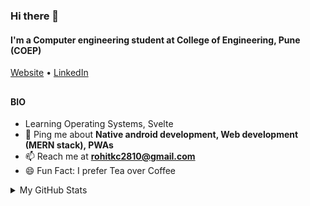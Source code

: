 ### Hi there 👋
#### I'm a Computer engineering student at College of Engineering, Pune (COEP)

<a href="https://chaudharirohit2810.github.io/">Website</a> •
<a href="https://www.linkedin.com/in/chaudhari-rohit2810/">LinkedIn</a>

##

#### BIO
- Learning Operating Systems, Svelte
- 💬 Ping me about **Native android development, Web development (MERN stack), PWAs**
- 📫 Reach me at **rohitkc2810@gmail.com**
- 😄 Fun Fact: I prefer Tea over Coffee

<details>
<summary>My GitHub Stats</summary>
  
![Rohit's github stats](https://github-readme-stats.vercel.app/api?username=chaudharirohit2810&show_icons=true&theme=radical)
</details>

